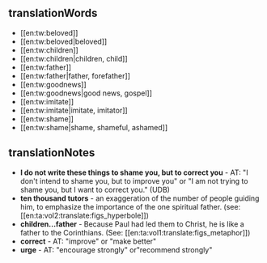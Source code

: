 ## translationWords

* [[en:tw:beloved]]
* [[en:tw:beloved|beloved]]
* [[en:tw:children]]
* [[en:tw:children|children, child]]
* [[en:tw:father]]
* [[en:tw:father|father, forefather]]
* [[en:tw:goodnews]]
* [[en:tw:goodnews|good news, gospel]]
* [[en:tw:imitate]]
* [[en:tw:imitate|imitate, imitator]]
* [[en:tw:shame]]
* [[en:tw:shame|shame, shameful, ashamed]]

## translationNotes

* **I do not write these things to shame you, but to correct you** - AT: "I don't intend to shame you, but to improve you" or "I am not trying to shame you, but I want to correct you." (UDB)
* **ten thousand tutors** - an exaggeration of the number of people guiding him, to emphasize the importance of the one spiritual father. (see: [[en:ta:vol2:translate:figs_hyperbole]])
* **children...father** - Because Paul had led them to Christ, he is like a father to the Corinthians. (See: [[en:ta:vol1:translate:figs_metaphor]])
* **correct** - AT: "improve" or "make better"
* **urge** - AT: "encourage strongly" or"recommend strongly"

